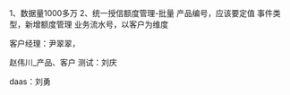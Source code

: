 1、数据量1000多万
2、统一授信额度管理-批量
产品编号，应该要定值
事件类型，新增额度管理
业务流水号，以客户为维度

客户经理：尹翠翠，

赵伟川_产品、客户
测试：刘庆

daas：刘勇

